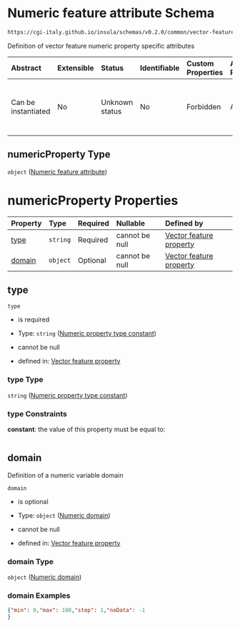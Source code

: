 # Numeric feature attribute Schema

```txt
https://cgi-italy.github.io/insula/schemas/v0.2.0/common/vector-feature-property.schema.json#/$defs/numericProperty
```

Definition of vector feature numeric property specific attributes

| Abstract            | Extensible | Status         | Identifiable | Custom Properties | Additional Properties | Access Restrictions | Defined In                                                                                                         |
| :------------------ | :--------- | :------------- | :----------- | :---------------- | :-------------------- | :------------------ | :----------------------------------------------------------------------------------------------------------------- |
| Can be instantiated | No         | Unknown status | No           | Forbidden         | Allowed               | none                | [vector-feature-property.schema.json\*](schemas/common/vector-feature-property.schema.json"open original schema") |

## numericProperty Type

`object` ([Numeric feature attribute](vector-feature-property-defs-numeric-feature-attribute.md))

# numericProperty Properties

| Property          | Type     | Required | Nullable       | Defined by                                                                                                                                                                                                                                                           |
| :---------------- | :------- | :------- | :------------- | :------------------------------------------------------------------------------------------------------------------------------------------------------------------------------------------------------------------------------------------------------------------- |
| [type](#type)     | `string` | Required | cannot be null | [Vector feature property](vector-feature-property-defs-numeric-feature-attribute-properties-numeric-property-type-constant.md"https://cgi-italy.github.io/insula/schemas/v0.2.0/common/vector-feature-property.schema.json#/$defs/numericProperty/properties/type") |
| [domain](#domain) | `object` | Optional | cannot be null | [Vector feature property](dataset-variable-domain-defs-numeric-domain.md"https://cgi-italy.github.io/insula/schemas/v0.2.0/common/vector-feature-property.schema.json#/$defs/numericProperty/properties/domain")                                                    |

## type



`type`

* is required

* Type: `string` ([Numeric property type constant](vector-feature-property-defs-numeric-feature-attribute-properties-numeric-property-type-constant.md))

* cannot be null

* defined in: [Vector feature property](vector-feature-property-defs-numeric-feature-attribute-properties-numeric-property-type-constant.md"https://cgi-italy.github.io/insula/schemas/v0.2.0/common/vector-feature-property.schema.json#/$defs/numericProperty/properties/type")

### type Type

`string` ([Numeric property type constant](vector-feature-property-defs-numeric-feature-attribute-properties-numeric-property-type-constant.md))

### type Constraints

**constant**: the value of this property must be equal to:

```json"number"
```

## domain

Definition of a numeric variable domain

`domain`

* is optional

* Type: `object` ([Numeric domain](dataset-variable-domain-defs-numeric-domain.md))

* cannot be null

* defined in: [Vector feature property](dataset-variable-domain-defs-numeric-domain.md"https://cgi-italy.github.io/insula/schemas/v0.2.0/common/vector-feature-property.schema.json#/$defs/numericProperty/properties/domain")

### domain Type

`object` ([Numeric domain](dataset-variable-domain-defs-numeric-domain.md))

### domain Examples

```json
{"min": 0,"max": 100,"step": 1,"noData": -1
}
```
